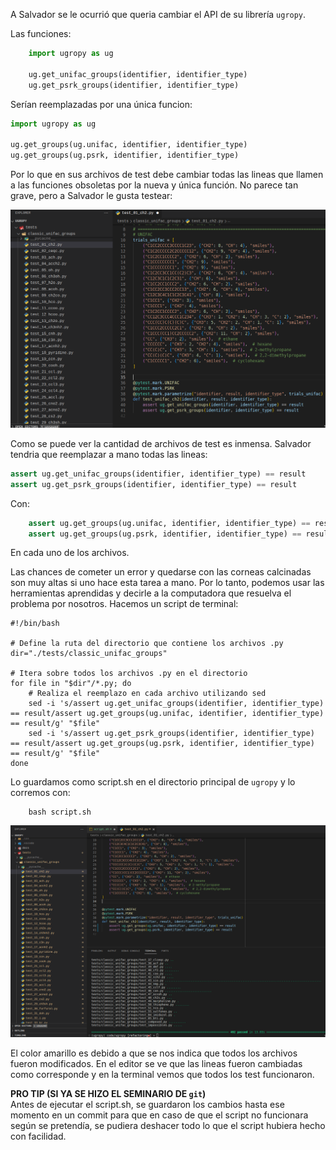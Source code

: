 A Salvador se le ocurrió que queria cambiar el API de su librería `ugropy`.

Las funciones:

```python
    import ugropy as ug
    
    ug.get_unifac_groups(identifier, identifier_type)
    ug.get_psrk_groups(identifier, identifier_type)
```

Serían reemplazadas por una única funcion:

```python
import ugropy as ug

ug.get_groups(ug.unifac, identifier, identifier_type)
ug.get_groups(ug.psrk, identifier, identifier_type)
```

Por lo que en sus archivos de test debe cambiar todas las lineas que llamen a
las funciones obsoletas por la nueva y única función. No parece tan grave, pero
a Salvador le gusta testear:

!["test"](./figures/mucho_test.png)

Como se puede ver la cantidad de archivos de test es inmensa. Salvador tendria
que reemplazar a mano todas las lineas:

```python
assert ug.get_unifac_groups(identifier, identifier_type) == result
assert ug.get_psrk_groups(identifier, identifier_type) == result
```

Con:

```python
    assert ug.get_groups(ug.unifac, identifier, identifier_type) == result
    assert ug.get_groups(ug.psrk, identifier, identifier_type) == result
```

En cada uno de los archivos.

Las chances de cometer un error y quedarse con las corneas calcinadas son muy
altas si uno hace esta tarea a mano. Por lo tanto, podemos usar las
herramientas aprendidas y decirle a la computadora que resuelva el problema por
nosotros. Hacemos un script de terminal:

```shell
#!/bin/bash

# Define la ruta del directorio que contiene los archivos .py
dir="./tests/classic_unifac_groups"

# Itera sobre todos los archivos .py en el directorio
for file in "$dir"/*.py; do
    # Realiza el reemplazo en cada archivo utilizando sed
    sed -i 's/assert ug.get_unifac_groups(identifier, identifier_type) == result/assert ug.get_groups(ug.unifac, identifier, identifier_type) == result/g' "$file"
    sed -i 's/assert ug.get_psrk_groups(identifier, identifier_type) == result/assert ug.get_groups(ug.psrk, identifier, identifier_type) == result/g' "$file"
done
```

Lo guardamos como script.sh en el directorio principal de `ugropy` y lo
corremos con:

```shell
    bash script.sh
```

![solucion](./figures/solucion.png)

El color amarillo es debido a que se nos indica que todos los archivos fueron
modificados. En el editor se ve que las lineas fueron cambiadas como
corresponde y en la terminal vemos que todos los test funcionaron.

**PRO TIP (SI YA SE HIZO EL SEMINARIO DE `git`)**  
Antes de ejecutar el script.sh, se guardaron los cambios hasta ese momento en
un commit para que en caso de que el script no funcionara según se pretendía,
se pudiera deshacer todo lo que el script hubiera hecho con facilidad.


